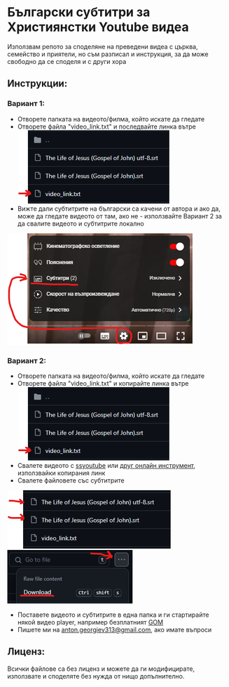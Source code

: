 # Български субтитри за Християнстки Youtube видеа
Използвам репото за споделяне на преведени видеа с църква, семейство и приятели, но съм разписал и инструкция, за да може свободно да се споделя и с други хора

## Инструкции:
### Вариант 1:
- Отворете папката на видеото/филма, който искате да гледате
- Отворете файла "video_link.txt" и последвайте линка вътре
![Alt text](static/image-1.png)
- Вижте дали субтитрите на български са качени от автора и ако да, може да гледате видеото от там, ако не - използвайте Вариант 2 за да свалите видеото и субтитрите локално

![Alt text](static/image.png)

### Вариант 2:
- Отворете папката на видеото/филма, който искате да гледате
- Отворете файла "video_link.txt" и копирайте линка вътре
![Alt text](static/image-2.png)
- Свалете видеото с [ssyoutube](https://ssyoutube.com/en157rN/youtube-video-downloader) или [друг онлайн инструмент](https://www.google.bg/search?q=download+long+youtube+video+free+online&sca_esv=593588080&sxsrf=AM9HkKnnUsgKI12RhkICKNfJ3okcnMvK_w%3A1703512801819&source=hp&ei=4YqJZf35Lu3ixc8Pioi8qAc&iflsig=AO6bgOgAAAAAZYmY8eL7NQwo-GYqyCowxsapx5ETElIE&ved=0ahUKEwi97q3b36qDAxVtcfEDHQoED3UQ4dUDCAo&uact=5&oq=download+long+youtube+video+free+online&gs_lp=Egdnd3Mtd2l6Iidkb3dubG9hZCBsb25nIHlvdXR1YmUgdmlkZW8gZnJlZSBvbmxpbmUyBhAAGBYYHjIGEAAYFhgeSL6RAVAAWPCEAXAAeACQAQCYAYoBoAH6IaoBBTM3LjExuAEDyAEA-AEBwgILEC4YgAQYxwEY0QPCAgUQABiABMICBRAuGIAEwgIIEC4YgAQY1ALCAgsQABiABBiKBRiGA8ICBhAAGAUYHsICBxAAGIAEGA3CAggQABgIGAcYHsICCBAAGAUYHhgNwgIIEAAYCBgeGA0&sclient=gws-wiz), използвайки копирания линк
- Свалете файловете със субтитрите

![Alt text](static/image-3.png) ![Alt text](static/image-5.png)

- Поставете видеото и субтитрите в една папка и ги стартирайте някой видео player, например безплатният [GOM](https://www.gomlab.com/gomplayer-media-player/)
- Пишете ми на anton.georgiev313@gmail.com, ако имате въпроси


## Лиценз:
Всички файлове са без лиценз и можете да ги модифицирате, използвате и споделяте без нужда от нищо допълнително.